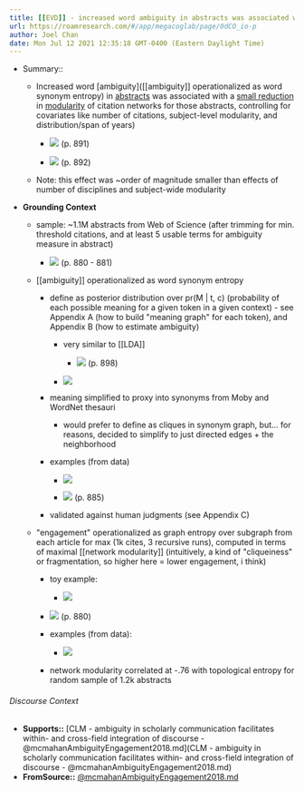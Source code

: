 ```yaml
---
title: [[EVD]] - increased word ambiguity in abstracts was associated with slightly lower modularity of citation networks for those abstracts - [[@mcmahanAmbiguityEngagement2018]]
url: https://roamresearch.com/#/app/megacoglab/page/0dCO_io-p
author: Joel Chan
date: Mon Jul 12 2021 12:35:18 GMT-0400 (Eastern Daylight Time)
---
```


- Summary::

    - Increased word [ambiguity]([[ambiguity]] operationalized as word synonym entropy) in [abstracts](((6qjlnVVFu))) was associated with a [small reduction](((UM_VbavN0))) in [modularity](((WjBY2ojmx))) of citation networks for those abstracts, controlling for covariates like number of citations, subject-level modularity, and distribution/span of years)

        - ![](https://firebasestorage.googleapis.com/v0/b/firescript-577a2.appspot.com/o/imgs%2Fapp%2Fmegacoglab%2FYK5hjRvILZ.png?alt=media&token=91149ef7-7b6d-4595-ba46-553a1e300607) (p. 891)

        - ![](https://firebasestorage.googleapis.com/v0/b/firescript-577a2.appspot.com/o/imgs%2Fapp%2Fmegacoglab%2Ff1KNxVhp1L.png?alt=media&token=360f4488-5542-48a5-b832-624d4cecda87) (p. 892)

    - Note: this effect was ~order of magnitude smaller than effects of number of disciplines and subject-wide modularity
- **Grounding Context**

    - sample: ~1.1M abstracts from Web of Science (after trimming for min. threshold citations, and at least 5 usable terms for ambiguity measure in abstract)

        - ![](https://firebasestorage.googleapis.com/v0/b/firescript-577a2.appspot.com/o/imgs%2Fapp%2Fmegacoglab%2F6swfV2e5lD.png?alt=media&token=663be791-00fa-43a8-939e-16b1e2b3839b) (p. 880 - 881)

    - [[ambiguity]] operationalized as word synonym entropy

        - define as posterior distribution over pr(M | t, c) (probability of each possible meaning for a given token in a given context) - see Appendix A (how to build "meaning graph" for each token), and Appendix B (how to estimate ambiguity)

            - very similar to [[LDA]]

                - ![](https://firebasestorage.googleapis.com/v0/b/firescript-577a2.appspot.com/o/imgs%2Fapp%2Fmegacoglab%2FkBZZ_HTTGv.png?alt=media&token=1b9f4a7c-5f25-4555-82c0-4f2785d46fb6) (p. 898)

            - ![](https://firebasestorage.googleapis.com/v0/b/firescript-577a2.appspot.com/o/imgs%2Fapp%2Fmegacoglab%2FyJ2BvBP1aJ.png?alt=media&token=06e19e17-993e-43dc-9095-47215d99ff63)

        - meaning simplified to proxy into synonyms from Moby and WordNet thesauri

            - would prefer to define as cliques in synonym graph, but... for reasons, decided to simplify to just directed edges + the neighborhood

        - examples (from data)

            - ![](https://firebasestorage.googleapis.com/v0/b/firescript-577a2.appspot.com/o/imgs%2Fapp%2Fmegacoglab%2FjNbxETh3nc.png?alt=media&token=7bf4a619-0ca2-4960-81e6-cc1096a24ba9)

            - ![](https://firebasestorage.googleapis.com/v0/b/firescript-577a2.appspot.com/o/imgs%2Fapp%2Fmegacoglab%2FgI8AhKGeTl.png?alt=media&token=ae39c2be-5b06-48f4-bb34-4216808fc838) (p. 885)

        - validated against human judgments (see Appendix C)

    - "engagement" operationalized as graph entropy over subgraph from each article for max (1k cites, 3 recursive runs), computed in terms of maximal [[network modularity]] (intuitively, a kind of "cliqueiness" or fragmentation, so higher here = lower engagement, i think)

        - toy example:

            - ![](https://firebasestorage.googleapis.com/v0/b/firescript-577a2.appspot.com/o/imgs%2Fapp%2Fmegacoglab%2FAUmk1jo2Ua.png?alt=media&token=c9ed7651-5fea-44fe-994a-c769e70cb68d)

        - ![](https://firebasestorage.googleapis.com/v0/b/firescript-577a2.appspot.com/o/imgs%2Fapp%2Fmegacoglab%2FzWrx4znKTB.png?alt=media&token=ac0e15f3-3cfc-4454-82ab-bf0acb1a3689) (p. 880)

        - examples (from data):

            - ![](https://firebasestorage.googleapis.com/v0/b/firescript-577a2.appspot.com/o/imgs%2Fapp%2Fmegacoglab%2FKUb7aKx_yi.png?alt=media&token=d9e03062-c18f-432c-896a-32a3062151ed)

        - network modularity correlated at -.76 with topological entropy for random sample of 1.2k abstracts

###### Discourse Context

- **Supports::** [CLM - ambiguity in scholarly communication facilitates within- and cross-field integration of discourse - @mcmahanAmbiguityEngagement2018.md](CLM - ambiguity in scholarly communication facilitates within- and cross-field integration of discourse - @mcmahanAmbiguityEngagement2018.md)
- **FromSource::** [@mcmahanAmbiguityEngagement2018.md](@mcmahanAmbiguityEngagement2018.md)
